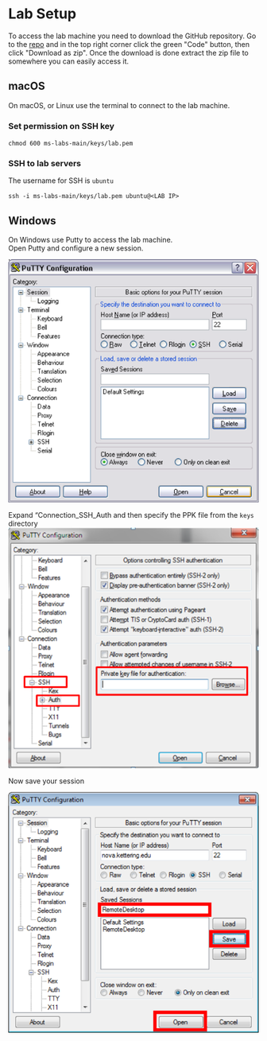 # Lab Setup 
To access the lab machine you need to download the GitHub repository. 
Go to the [repo](https://github.com/jruels/ms-labs) and in the top right corner click the green "Code" button, then click "Download as zip". 
Once the download is done extract the zip file to somewhere you can easily access it. 

## macOS
On macOS, or Linux use the terminal to connect to the lab machine.

### Set permission on SSH key 
```
chmod 600 ms-labs-main/keys/lab.pem
```

### SSH to lab servers 
The username for SSH is `ubuntu`
```
ssh -i ms-labs-main/keys/lab.pem ubuntu@<LAB IP> 
```


## Windows 
On Windows use Putty to access the lab machine.   
Open Putty and configure a new session. 
  
![](assets/C4EC1E64-175D-4C84-8C49-D938337FA35A.png)

Expand “Connection_SSH_Auth and then specify the PPK file from the `keys` directory 
![](assets/6FFB137C-1AD8-48A1-97E6-F5F6DA4BC55B.png)

 Now save your session    

![](assets/FD3BA694-FD69-4C86-8EAF-4D5FC813EABA.png)
